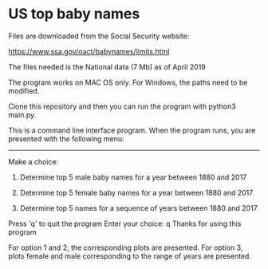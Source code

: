 # US top baby names

Files are downloaded from the Social Security website:

https://www.ssa.gov/oact/babynames/limits.html

The files needed is the National data (7 Mb) as of April 2019

The program works on MAC OS only. For Windows, the paths need to be modified. 

Clone this repository and then you can run the program with python3 main.py. 

This is a command line interface program. When the program runs, you are presented with the following menu:

***********************************
Make a choice:

1. Determine top 5 male baby names for a year between 1880 and 2017

2. Determine top 5 female baby names for a year between 1880 and 2017

3. Determine top 5 names for a sequence of years between 1880 and 2017

Press 'q' to quit the program
Enter your choice: q
Thanks for using this program

For option 1 and 2, the corresponding plots are presented. For option 3, plots female and male corresponding to the range of years are presented. 
